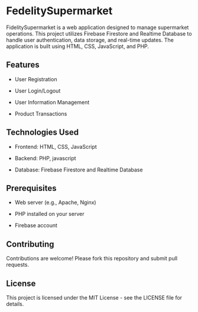 # FedelitySupermarket
FidelitySupermarket is a web application designed to manage supermarket operations. This project utilizes Firebase Firestore and Realtime Database to handle user authentication, data storage, and real-time updates. The application is built using HTML, CSS, JavaScript, and PHP.

## Features

- User Registration

- User Login/Logout

- User Information Management

- Product Transactions

## Technologies Used

- Frontend: HTML, CSS, JavaScript

- Backend: PHP, javascript

- Database: Firebase Firestore and Realtime Database

## Prerequisites

- Web server (e.g., Apache, Nginx)
  
- PHP installed on your server

- Firebase account

## Contributing
Contributions are welcome! Please fork this repository and submit pull requests.

## License
This project is licensed under the MIT License - see the LICENSE file for details.
